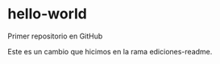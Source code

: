 # hello-world
Primer repositorio en GitHub 

Este es un cambio que hicimos en la rama ediciones-readme.


